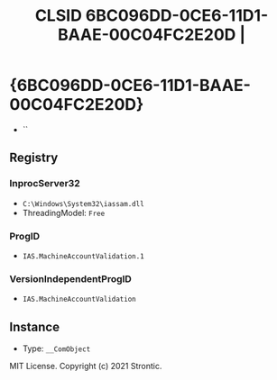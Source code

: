 ﻿---
title: "CLSID 6BC096DD-0CE6-11D1-BAAE-00C04FC2E20D | "
excerpt: What is COM-Object CLSID 6BC096DD-0CE6-11D1-BAAE-00C04FC2E20D?
---

# {6BC096DD-0CE6-11D1-BAAE-00C04FC2E20D}

* ``

## Registry


### InprocServer32

* `C:\Windows\System32\iassam.dll`
* ThreadingModel: `Free`

### ProgID

* `IAS.MachineAccountValidation.1`

### VersionIndependentProgID

* `IAS.MachineAccountValidation`

## Instance

* Type: `__ComObject`

MIT License. Copyright (c) 2021 Strontic.


